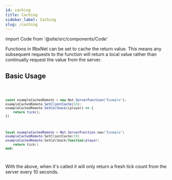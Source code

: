 ```yaml
---
id: caching
title: Caching
sidebar_label: Caching
slug: /caching
---
```

import Code from '@site/src/components/Code'

Functions in RbxNet can be set to cache the return value. This means any subsequent requests to the function will return a local value rather than continually request the value from the server.

## Basic Usage

<Code>

```ts 
const exampleCachedRemote = new Net.ServerFunction("Example");
exampleCachedRemote.SetClientCache(10);
exampleCachedRemote.SetCallback((player) => {
	return tick();
})
```

```lua tab="Lua"
local exampleCachedRemote = Net.ServerFunction.new("Example")
exampleCachedRemote:SetClientCache(10)
exampleCachedRemote:SetCallback(function(player)
	return tick()
end)
```
</Code>

With the above, when it's called it will only return a fresh tick count from the server every 10 seconds.